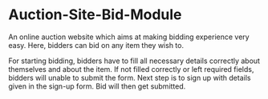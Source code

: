 # Auction-Site-Bid-Module
An online auction website which aims at making bidding experience very easy. Here, bidders can bid on any item they wish to. 

For starting bidding, bidders have to fill all necessary details correctly about themselves and about the item. If not filled correctly or left required fields, bidders will unable to submit the form.
Next step is to sign up with details given in the sign-up form.
Bid will then get submitted.

